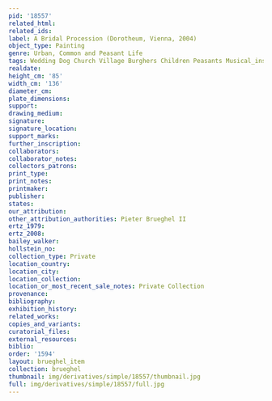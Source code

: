 ```yaml
---
pid: '18557'
related_html: 
related_ids: 
label: A Bridal Procession (Dorotheum, Vienna, 2004)
object_type: Painting
genre: Urban, Common and Peasant Life
tags: Wedding Dog Church Village Burghers Children Peasants Musical_instruments
realdate: 
height_cm: '85'
width_cm: '136'
diameter_cm: 
plate_dimensions: 
support: 
drawing_medium: 
signature: 
signature_location: 
support_marks: 
further_inscription: 
collaborators: 
collaborator_notes: 
collectors_patrons: 
print_type: 
print_notes: 
printmaker: 
publisher: 
states: 
our_attribution: 
other_attribution_authorities: Pieter Brueghel II
ertz_1979: 
ertz_2008: 
bailey_walker: 
hollstein_no: 
collection_type: Private
location_country: 
location_city: 
location_collection: 
location_or_most_recent_sale_notes: Private Collection
provenance: 
bibliography: 
exhibition_history: 
related_works: 
copies_and_variants: 
curatorial_files: 
external_resources: 
biblio: 
order: '1594'
layout: brueghel_item
collection: brueghel
thumbnail: img/derivatives/simple/18557/thumbnail.jpg
full: img/derivatives/simple/18557/full.jpg
---
```

